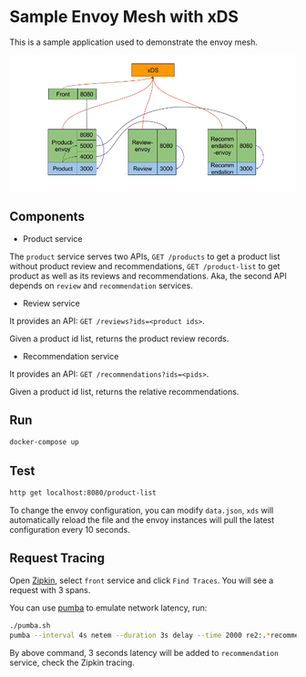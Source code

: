 # Sample Envoy Mesh with xDS

This is a sample application used to demonstrate the envoy mesh.

![Architecture](./mesh.png)

## Components

* Product service

The `product` service serves two APIs, `GET /products` to get a product list without product review and recommendations, `GET /product-list` to get product as well as its reviews and recommendations. Aka, the second API depends on `review` and `recommendation` services.

* Review service

It provides an API: `GET /reviews?ids=<product ids>`.

Given a product id list, returns the product review records.

* Recommendation service

It provides an API: `GET /recommendations?ids=<pids>`.

Given a product id list, returns the relative recommendations.

## Run

```bash
docker-compose up
```

## Test

```bash
http get localhost:8080/product-list
```

To change the envoy configuration, you can modify `data.json`, `xds` will automatically reload the file and the envoy instances will pull the latest configuration every 10 seconds.

## Request Tracing

Open [Zipkin](http://localhost:9411), select `front` service and click `Find Traces`. You will see a request with 3 spans.

You can use [pumba](https://github.com/gaia-adm/pumba) to emulate network latency, run:

```bash
./pumba.sh
pumba --interval 4s netem --duration 3s delay --time 2000 re2:.*recommendation-envoy_1
```

By above command, 3 seconds latency will be added to `recommendation` service, check the Zipkin tracing.